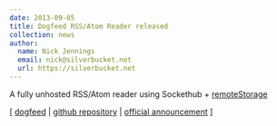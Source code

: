 ```yaml
---
date: 2013-09-05
title: Dogfeed RSS/Atom Reader released
collection: news
author: 
  name: Nick Jennings
  email: nick@silverbucket.net
  url: https://silverbucket.net
---
```

A fully unhosted RSS/Atom reader using Sockethub + [remoteStorage](http://remotestorage.io)
 
[ [dogfeed](https://dogfeed.5apps.com) | [github repository](https://github.com/silverbucket/dogfeed) | [official announcement](https://groups.google.com/forum/#!topic/unhosted/xzOueGY2GYA) ]
